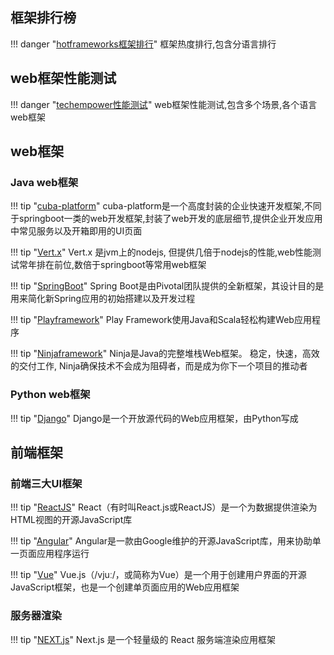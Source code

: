 ## 框架排行榜

!!! danger "[hotframeworks框架排行](https://hotframeworks.com/)"
    框架热度排行,包含分语言排行

## web框架性能测试

!!! danger "[techempower性能测试](https://www.techempower.com/benchmarks/)"
    web框架性能测试,包含多个场景,各个语言web框架


## web框架

### Java web框架

!!! tip "[cuba-platform](https://s0doc0cuba-platform0com.icopy.site/manual-latest/)"
    cuba-platform是一个高度封装的企业快速开发框架,不同于springboot一类的web开发框架,封装了web开发的底层细节,提供企业开发应用中常见服务以及开箱即用的UI页面

!!! tip "[Vert.x](https://s0vertx0io.icopy.site/docs/)"
    Vert.x 是jvm上的nodejs, 但提供几倍于nodejs的性能,web性能测试常年排在前位,数倍于springboot等常用web框架

!!! tip "[SpringBoot](https://s0docs0spring0io.icopy.site/spring-boot/docs/current/reference/html/)"
    Spring Boot是由Pivotal团队提供的全新框架，其设计目的是用来简化新Spring应用的初始搭建以及开发过程

!!! tip "[Playframework](https://s0www0playframework0com.icopy.site/documentation/2.7.x/Home)"
    Play Framework使用Java和Scala轻松构建Web应用程序
    
!!! tip "[Ninjaframework](http://www0ninjaframework0org.icopy.site/documentation/getting_started/installing_ninja.html)"
    Ninja是Java的完整堆栈Web框架。 稳定，快速，高效的交付工作, Ninja确保技术不会成为阻碍者，而是成为你下一个项目的推动者

### Python web框架

!!! tip "[Django](https://docs.djangoproject.com/zh-hans/)"
    Django是一个开放源代码的Web应用框架，由Python写成



## 前端框架

### 前端三大UI框架

!!! tip "[ReactJS](https://s0reactjs0org.icopy.site/docs/getting-started.html)"
    React（有时叫React.js或ReactJS）是一个为数据提供渲染为HTML视图的开源JavaScript库

!!! tip "[Angular](https://s0angular0io.icopy.site/docs)"
    Angular是一款由Google维护的开源JavaScript库，用来协助单一页面应用程序运行

!!! tip "[Vue](https://cn.vuejs.org/index.html)"
    Vue.js（/vjuː/，或简称为Vue）是一个用于创建用户界面的开源JavaScript框架，也是一个创建单页面应用的Web应用框架

### 服务器渲染

!!! tip "[NEXT.js](https://s0nextjs0org.icopy.site/docs)"
    Next.js 是一个轻量级的 React 服务端渲染应用框架
